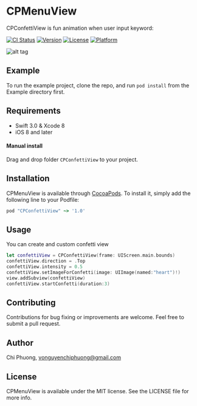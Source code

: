 # CPMenuView


CPConfettiView is fun animation when user input keyword:

[![CI Status](https://travis-ci.org/phuongvnc/CPConfettiView.svg?style=flat)](https://travis-ci.org/at-phuongvnc/CPMenuView)
[![Version](https://img.shields.io/cocoapods/v/CPConfettiView.svg?style=flat)](http://cocoapods.org/pods/CPMenuView)
[![License](https://img.shields.io/cocoapods/l/CPConfettiView.svg?style=flat)](http://cocoapods.org/pods/CPMenuView)
[![Platform](https://img.shields.io/cocoapods/p/CPConfettiView.svg?style=flat)](http://cocoapods.org/pods/CPMenuView)

![alt tag](https://github.com/phuongvnc/CPConfettiView/blob/master/README/animated.gif)

## Example

To run the example project, clone the repo, and run `pod install` from the Example directory first.

## Requirements

- Swift 3.0 & Xcode 8
- iOS 8 and later

#### Manual install

Drag and drop folder `CPConfettiView` to your project.

## Installation

CPMenuView is available through [CocoaPods](http://cocoapods.org). To install
it, simply add the following line to your Podfile:

```ruby
pod "CPConfettiView" ~> '1.0'
```
## Usage

You can create and custom confetti view
```Swift
let confettiView = CPConfettiView(frame: UIScreen.main.bounds)
confettiView.direction = .Top
confettiView.intensity = 0.5
confettiView.setImageForConfetti(image: UIImage(named:"heart")!)
view.addSubview(confettiView)
confettiView.startConfetti(duration:3)
```

## Contributing

Contributions for bug fixing or improvements are welcome. Feel free to submit a pull request.

## Author

Chi Phuong, vonguyenchiphuong@gmail.com

## License

CPMenuView is available under the MIT license. See the LICENSE file for more info.
